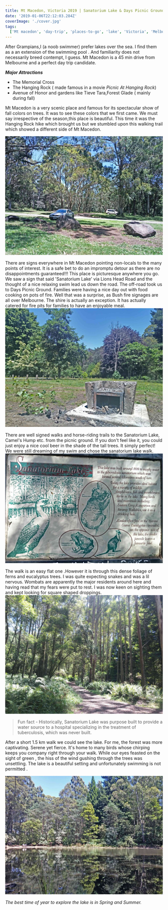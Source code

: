 ```yaml
---
title: Mt Macedon, Victoria 2019 | Sanatorium Lake & Days Picnic Ground
date: '2019-01-06T22:12:03.284Z'
coverImage: './cover.jpg'
tags:
  ['Mt macedon', 'day-trip', 'places-to-go', 'lake', 'Victoria', 'Melbourne']
---
```


After Grampians,I (a noob swimmer) prefer lakes over the sea. I find them as a an extension of the swimming pool . And familiarity does not necessarily breed contempt, I guess.
Mt Macedon is a 45 min drive from Melbourne and a perfect day trip candidate.

**_Major Attractions_**

- The Memorial Cross
- The Hanging Rock ( made famous in a movie _Picnic At Hanging Rock_)
- Avenue of Honor and gardens like Tieve Tara,Forest Glade ( mainly during fall)

Mt Macedon is a very scenic place and famous for its spectacular show of fall colors on trees. It was to see these colors that we first came. We must say irrespective of the season,this place is beautiful. This time it was the Hanging Rock hike which brought us but we stumbled upon this walking trail which showed a different side of Mt Macedon.

![Days Picnic Ground](./days-picnic-ground.jpg)

There are signs everywhere in Mt Macedon pointing non-locals to the many points of interest.
It is a safe bet to do an impromptu detour as there are no disappointments guaranteed!!! This place is picturesque anywhere you go.
We saw a sign that said 'Sanatorium Lake' via Lions Head Road and the thought of a nice relaxing swim lead us down the road. The off-road took us to Days Picnic Ground.
Families were having a nice day out with food cooking on pots of fire. Well that was a surprise, as Bush fire signages are all over Melbourne. The shire is actually an exception. It has actually catered for fire pits for families to have an enjoyable meal.
![Fire stoves](./fire-stove.jpg)

There are well signed walks and horse-riding trails to the Sanatorium Lake, Camel's Hump etc. from the picnic ground. If you don't feel like it, you could just enjoy a nice cool beer in the shade of the tall trees. It simply perfect!
We were still dreaming of my swim and chose the sanatorium lake walk.![General Info](./general-info-lake.jpg)

The walk is an easy flat one .However it is through this dense foliage of ferns and eucalyptus trees.
I was quite expecting snakes and was a lil nervous. Wombats are apparently the major residents around here and having read that my fears were put to rest. I was now keen on sighting them and kept looking for square shaped droppings.![Sanatorium Lake Walk](./sanatorium-forest-walk.jpg)

> Fun fact - Historically, Sanatorium Lake was purpose built to provide a water source to a hospital specializing in the treatment of tuberculosis, which was never built.

After a short 1.5 km walk we could see the lake. For me, the forest was more captivating. Serene yet fierce. It's home to many birds whose chirping keeps you company right through your walk. While our eyes feasted on the sight of green , the hiss of the wind gushing through the trees was unsettling.
The lake is a beautiful setting and unfortunately swimming is not permitted .

![Sanatorium Lake](./sanatorium-lake.jpg)

_The best time of year to explore the lake is in Spring and Summer._
